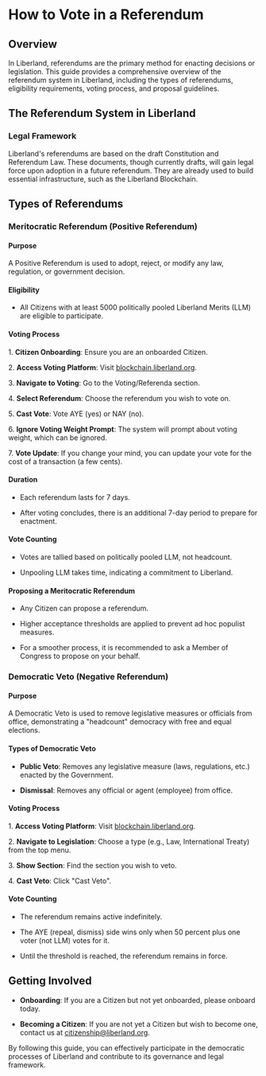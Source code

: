 # How to Vote in a Referendum

## Overview

In Liberland, referendums are the primary method for enacting decisions or legislation. This guide provides a comprehensive overview of the referendum system in Liberland, including the types of referendums, eligibility requirements, voting process, and proposal guidelines.

## The Referendum System in Liberland

### Legal Framework

Liberland's referendums are based on the draft Constitution and Referendum Law. These documents, though currently drafts, will gain legal force upon adoption in a future referendum. They are already used to build essential infrastructure, such as the Liberland Blockchain.

## Types of Referendums

### Meritocratic Referendum (Positive Referendum)

#### Purpose

A Positive Referendum is used to adopt, reject, or modify any law, regulation, or government decision.

#### Eligibility

- All Citizens with at least 5000 politically pooled Liberland Merits (LLM) are eligible to participate.

#### Voting Process

1\. **Citizen Onboarding**: Ensure you are an onboarded Citizen.

2\. **Access Voting Platform**: Visit [blockchain.liberland.org](http://blockchain.liberland.org).

3\. **Navigate to Voting**: Go to the Voting/Referenda section.

4\. **Select Referendum**: Choose the referendum you wish to vote on.

5\. **Cast Vote**: Vote AYE (yes) or NAY (no).

6\. **Ignore Voting Weight Prompt**: The system will prompt about voting weight, which can be ignored.

7\. **Vote Update**: If you change your mind, you can update your vote for the cost of a transaction (a few cents).

#### Duration

- Each referendum lasts for 7 days.

- After voting concludes, there is an additional 7-day period to prepare for enactment.

#### Vote Counting

- Votes are tallied based on politically pooled LLM, not headcount.

- Unpooling LLM takes time, indicating a commitment to Liberland.

#### Proposing a Meritocratic Referendum

- Any Citizen can propose a referendum.

- Higher acceptance thresholds are applied to prevent ad hoc populist measures.

- For a smoother process, it is recommended to ask a Member of Congress to propose on your behalf.

### Democratic Veto (Negative Referendum)

#### Purpose

A Democratic Veto is used to remove legislative measures or officials from office, demonstrating a "headcount" democracy with free and equal elections.

#### Types of Democratic Veto

- **Public Veto**: Removes any legislative measure (laws, regulations, etc.) enacted by the Government.

- **Dismissal**: Removes any official or agent (employee) from office.

#### Voting Process

1\. **Access Voting Platform**: Visit [blockchain.liberland.org](http://blockchain.liberland.org).

2\. **Navigate to Legislation**: Choose a type (e.g., Law, International Treaty) from the top menu.

3\. **Show Section**: Find the section you wish to veto.

4\. **Cast Veto**: Click "Cast Veto".

#### Vote Counting

- The referendum remains active indefinitely.

- The AYE (repeal, dismiss) side wins only when 50 percent plus one voter (not LLM) votes for it.

- Until the threshold is reached, the referendum remains in force.

## Getting Involved

- **Onboarding**: If you are a Citizen but not yet onboarded, please onboard today.

- **Becoming a Citizen**: If you are not yet a Citizen but wish to become one, contact us at [citizenship@liberland.org](mailto:citizenship@liberland.org).

By following this guide, you can effectively participate in the democratic processes of Liberland and contribute to its governance and legal framework.
